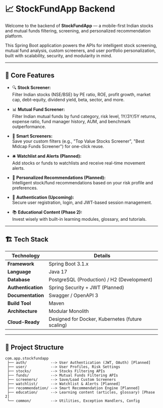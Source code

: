 # 📈 StockFundApp Backend

Welcome to the backend of **StockFundApp** — a mobile-first Indian stocks and mutual funds filtering, screening, and personalized recommendation platform.

This Spring Boot application powers the APIs for intelligent stock screening, mutual fund analysis, custom screeners, and user portfolio personalization, built with scalability, security, and modularity in mind.

---

## 🧩 Core Features

- 🔍 **Stock Screener:**  
  Filter Indian stocks (NSE/BSE) by PE ratio, ROE, profit growth, market cap, debt-equity, dividend yield, beta, sector, and more.

- 📊 **Mutual Fund Screener:**  
  Filter Indian mutual funds by fund category, risk level, 1Y/3Y/5Y returns, expense ratio, fund manager history, AUM, and benchmark outperformance.

- 📝 **Smart Screeners:**  
  Save your custom filters (e.g., "Top Value Stocks Screener", "Best Midcap Funds Screener") for one-click reuse.

- 🛎️ **Watchlist and Alerts (Planned):**  
  Add stocks or funds to watchlists and receive real-time movement alerts.

- 🧠 **Personalized Recommendations (Planned):**  
  Intelligent stock/fund recommendations based on your risk profile and preferences.

- 🔐 **Authentication (Upcoming):**  
  Secure user registration, login, and JWT-based session management.

- 📚 **Educational Content (Phase 2):**  
  Invest wisely with built-in learning modules, glossary, and tutorials.

---

## 🏗️ Tech Stack

| Technology | Details |
|------------|---------|
| **Framework** | Spring Boot 3.1.x |
| **Language** | Java 17 |
| **Database** | PostgreSQL (Production) / H2 (Development) |
| **Authentication** | Spring Security + JWT (Planned) |
| **Documentation** | Swagger / OpenAPI 3 |
| **Build Tool** | Maven |
| **Architecture** | Modular Monolith |
| **Cloud-Ready** | Designed for Docker, Kubernetes (future scaling) |

---

## 📂 Project Structure

```plaintext
com.app.stockfundapp
 ├── auth/           --> User Authentication (JWT, OAuth) [Planned]
 ├── user/           --> User Profiles, Risk Settings
 ├── stocks/         --> Stocks Filtering APIs
 ├── funds/          --> Mutual Funds Filtering APIs
 ├── screeners/      --> Save/Load Custom Screeners
 ├── watchlist/      --> Watchlist & Alerts [Planned]
 ├── recommendation/ --> Smart Recommendation Engine [Planned]
 ├── education/      --> Learning content (articles, glossary) [Phase 2]
 └── common/         --> Utilities, Exception Handlers, Config
